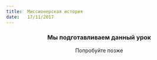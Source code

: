 ```yaml
---
title:  Миссионерская история
date:   17/11/2017
---
```


### <center>Мы подготавливаем данный урок</center>
<center>Попробуйте позже</center>